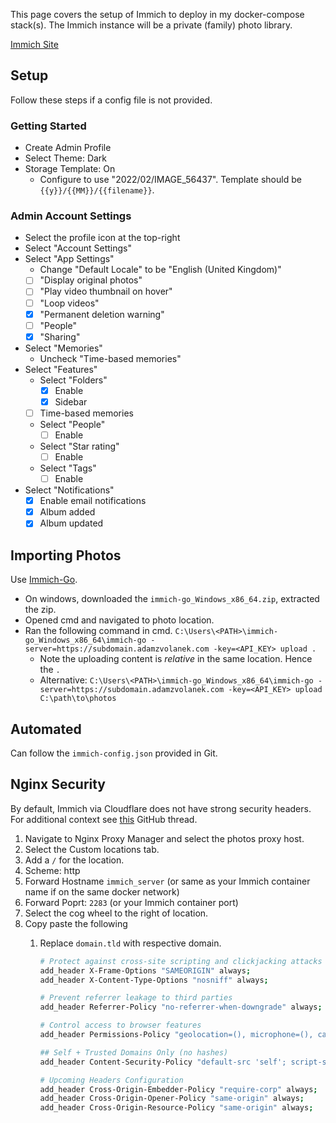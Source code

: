 This page covers the setup of Immich to deploy in my docker-compose stack(s). The Immich instance will be a private (family) photo library.

[Immich Site](https://immich.app/)

## Setup

Follow these steps if a config file is not provided.

### Getting Started

- Create Admin Profile
- Select Theme: Dark
- Storage Template: On
  - Configure to use "2022/02/IMAGE_56437". Template should be `{{y}}/{{MM}}/{{filename}}`.

### Admin Account Settings

- Select the profile icon at the top-right
- Select "Account Settings"
- Select "App Settings"
  - Change "Default Locale" to be "English (United Kingdom)"
  - [ ] "Display original photos"
  - [ ] "Play video thumbnail on hover"
  - [ ] "Loop videos"
  - [X] "Permanent deletion warning"
  - [ ] "People"
  - [X] "Sharing"
- Select "Memories"
  - Uncheck "Time-based memories"
- Select "Features"
  - Select "Folders"
    - [X] Enable
    - [X] Sidebar
  - [ ] Time-based memories
  - Select "People"
    - [ ] Enable
  - Select "Star rating"
    - [ ] Enable
  - Select "Tags"
    - [ ] Enable
- Select "Notifications"
  - [X] Enable email notifications
  - [X] Album added
  - [X] Album updated

## Importing Photos

Use [Immich-Go](https://github.com/simulot/immich-go).

- On windows, downloaded the `immich-go_Windows_x86_64.zip`, extracted the zip.
- Opened cmd and navigated to photo location.
- Ran the following command in cmd. `C:\Users\<PATH>\immich-go_Windows_x86_64\immich-go -server=https://subdomain.adamzvolanek.com -key=<API_KEY> upload .`
  - Note the uploading content is *relative*  in the same location. Hence the `.`
  - Alternative: `C:\Users\<PATH>\immich-go_Windows_x86_64\immich-go -server=https://subdomain.adamzvolanek.com -key=<API_KEY> upload C:\path\to\photos`

## Automated

Can follow the `immich-config.json` provided in Git.

## Nginx Security

By default, Immich via Cloudflare does not have strong security headers. For additional context see [this](https://github.com/immich-app/immich/discussions/13043) GitHub thread.

1. Navigate to Nginx Proxy Manager and select the photos proxy host.
2. Select the Custom locations tab.
3. Add a `/` for the location.
4. Scheme: http
5. Forward Hostname `immich_server` (or same as your Immich container name if on the same docker network)
6. Forward Poprt: `2283` (or your Immich container port)
7. Select the cog wheel to the right of location.
8. Copy paste the following
   1. Replace `domain.tld` with respective domain.

      ```bash  
      # Protect against cross-site scripting and clickjacking attacks
      add_header X-Frame-Options "SAMEORIGIN" always;
      add_header X-Content-Type-Options "nosniff" always;

      # Prevent referrer leakage to third parties
      add_header Referrer-Policy "no-referrer-when-downgrade" always;

      # Control access to browser features
      add_header Permissions-Policy "geolocation=(), microphone=(), camera=()" always;

      ## Self + Trusted Domains Only (no hashes)
      add_header Content-Security-Policy "default-src 'self'; script-src 'self' https://subdomain.domain.tld https://static.immich.cloud https://tiles.immich.cloud https://www.gstatic.com 'unsafe-inline'; style-src 'self' 'unsafe-inline'; img-src 'self' data: blob:; connect-src 'self' https://subdomain.domain.tld https://tiles.immich.cloud https://static.immich.cloud https://www.gstatic.com; frame-ancestors 'self'; worker-src 'self' blob:; " always;

      # Upcoming Headers Configuration
      add_header Cross-Origin-Embedder-Policy "require-corp" always;
      add_header Cross-Origin-Opener-Policy "same-origin" always;
      add_header Cross-Origin-Resource-Policy "same-origin" always;
      ```
